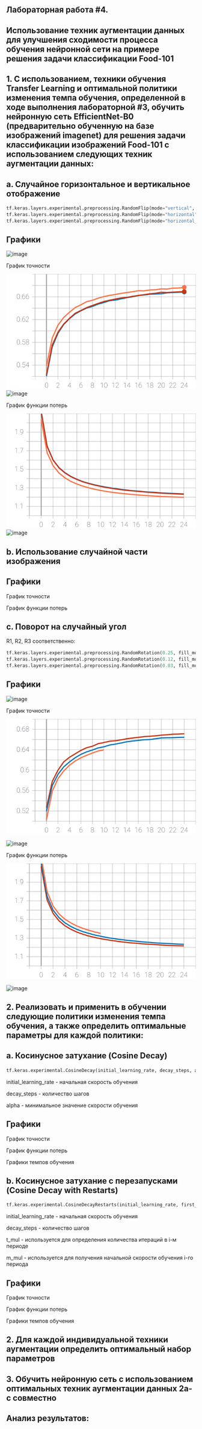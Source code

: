 ## Лабораторная работа #4.
##         Использование техник аугментации данных для улучшения сходимости процесса обучения нейронной сети на примере решения задачи классификации Food-101


## 1. С использованием, техники обучения Transfer Learning и оптимальной политики изменения темпа обучения, определенной в ходе выполнения лабораторной #3, обучить нейронную сеть EfficientNet-B0 (предварительно обученную на базе изображений imagenet) для решения задачи классификации изображений Food-101 с использованием следующих техник аугментации данных:
## a. Случайное горизонтальное и вертикальное отображение 

```python
tf.keras.layers.experimental.preprocessing.RandomFlip(mode="vertical", seed=None, name=None)
tf.keras.layers.experimental.preprocessing.RandomFlip(mode="horizontal", seed=None, name=None)
tf.keras.layers.experimental.preprocessing.RandomFlip(mode="horizontal_and_vertical", seed=None, name=None)
```

## Графики
![image](https://user-images.githubusercontent.com/81873177/117008405-5a7b6a00-acf3-11eb-8806-22be2b80788b.png)

График точности

![SVG example](./grafs/epoch_categorical_accuracyhv.svg)
![image](https://user-images.githubusercontent.com/81873177/117008376-53ecf280-acf3-11eb-8c75-6d08cbe69810.png)

График функции потерь

![SVG example](./grafs/epoch_losshv.svg)
![image](https://user-images.githubusercontent.com/81873177/117008364-4f283e80-acf3-11eb-8b90-74b0351efe3c.png)

## b. Использование случайной части изображения 
## Графики



График точности



График функции потерь


## c. Поворот на случайный угол 
 R1, R2, R3 соответственно:
```python
tf.keras.layers.experimental.preprocessing.RandomRotation(0.25, fill_mode='reflect', interpolation='bilinear', seed=None, name=None, fill_value=0.0)
tf.keras.layers.experimental.preprocessing.RandomRotation(0.12, fill_mode='reflect', interpolation='bilinear', seed=None, name=None, fill_value=0.0)
tf.keras.layers.experimental.preprocessing.RandomRotation(0.03, fill_mode='reflect', interpolation='bilinear', seed=None, name=None, fill_value=0.0)
```

## Графики
![image](https://user-images.githubusercontent.com/81873177/117006002-8f39f200-acf0-11eb-8a05-89075ea37611.png)


График точности

![SVG example](./grafs/epoch_categorical_accuracyR.svg)

![image](https://user-images.githubusercontent.com/81873177/117007038-d4125880-acf1-11eb-98ff-6795a92fcb7d.png)


График функции потерь

![SVG example](./grafs/epoch_lossR.svg)

![image](https://user-images.githubusercontent.com/81873177/117007074-dffe1a80-acf1-11eb-926e-f27c5cfe1ab1.png)


## 2. Реализовать и применить в обучении следующие политики изменения темпа обучения, а также определить оптимальные параметры для каждой политики:
## a. Косинусное затухание (Cosine Decay) 

```python
tf.keras.experimental.CosineDecay(initial_learning_rate, decay_steps, alpha=0.0)
```
initial_learning_rate	- начальная скорость обучения

decay_steps	- количество шагов

alpha -	минимальное значение скорости обучения

## Графики


График точности



График функции потерь



Графики темпов обучения 



## b. Косинусное затухание с перезапусками (Cosine Decay with Restarts) 
```python
tf.keras.experimental.CosineDecayRestarts(initial_learning_rate, first_decay_steps, t_mul=2.0, m_mul=1.0)
```
initial_learning_rate	- начальная скорость обучения

decay_steps	- количество шагов

t_mul	- используется для определения количества итераций в i-м периоде

m_mul	- используется для получения начальной скорости обучения i-го периода

## Графики


График точности

График функции потерь


Графики темпов обучения 

## 2. Для каждой индивидуальной техники аугментации определить оптимальный набор параметров


## 3. Обучить нейронную сеть с использованием оптимальных техник аугментации данных 2a-с совместно

## Анализ результатов:

